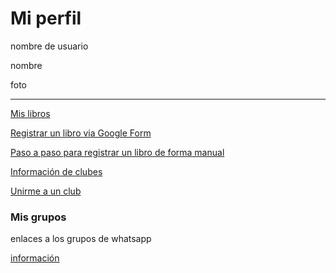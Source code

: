 # Mi perfil
nombre de usuario

nombre

foto 

----

  [Mis libros](Libros/mis_libros.md)


[Registrar un libro via Google Form](https://docs.google.com/forms/d/e/1FAIpQLSe7DZdqBgSqku0dTCAFIl6VhtBezWXjMu_E0ZwRBSoZ1RZNfQ/viewform)

[Paso a paso para registrar un libro de forma manual](Libros\book_register.md)



[Información de clubes](Clubes\all_clubes.md) 

[Unirme a un club](Clubes\unirme_a_un_club.md)

### Mis grupos
enlaces a los grupos de whatsapp


[información](README.md)